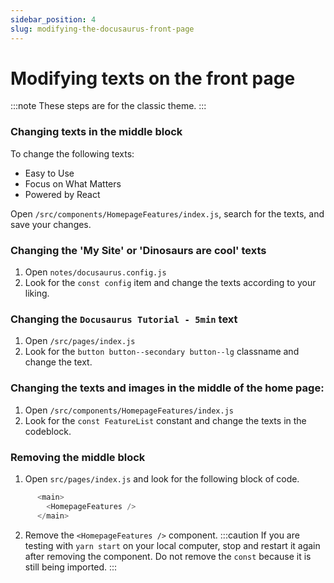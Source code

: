 ```yaml
---
sidebar_position: 4
slug: modifying-the-docusaurus-front-page
---
```


# Modifying texts on the front page
:::note
These steps are for the classic theme.
:::

### Changing texts in the middle block
To change the following texts:
- Easy to Use
- Focus on What Matters
- Powered by React

Open `/src/components/HomepageFeatures/index.js`, search for the texts, and save your changes.

### Changing the 'My Site' or 'Dinosaurs are cool' texts

1. Open `notes/docusaurus.config.js`
2. Look for the `const config` item and change the texts according to your liking.

### Changing the `Docusaurus Tutorial - 5min` text
1. Open `/src/pages/index.js` 
2. Look for the `button button--secondary button--lg` classname and change the text.

### Changing the texts and images in the middle of the home page:
1. Open `/src/components/HomepageFeatures/index.js` 
2. Look for the `const FeatureList` constant and change the texts in the codeblock.

### Removing the middle block
1. Open `src/pages/index.js` and look for the following block of code.
  ```js
        <main>
          <HomepageFeatures />
        </main>
  ```

2. Remove the `<HomepageFeatures />` component.
:::caution
If you are testing with `yarn start` on your local computer, stop and restart it again after removing the component. Do not remove the `const` because it is still being imported.
:::